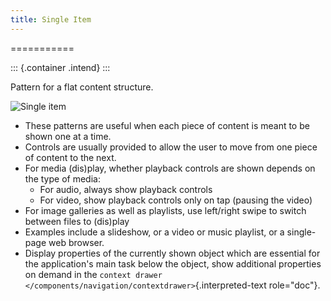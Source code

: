 ```yaml
---
title: Single Item
---
```

===========

::: {.container .intend}
:::

Pattern for a flat content structure.

![Single item](/hig/NP-flat-1b.png)

-   These patterns are useful when each piece of content is meant to be
    shown one at a time.
-   Controls are usually provided to allow the user to move from one
    piece of content to the next.
-   For media (dis)play, whether playback controls are shown depends on
    the type of media:
    -   For audio, always show playback controls
    -   For video, show playback controls only on tap (pausing the
        video)
-   For image galleries as well as playlists, use left/right swipe to
    switch between files to (dis)play
-   Examples include a slideshow, or a video or music playlist, or a
    single-page web browser.
-   Display properties of the currently shown object which are essential
    for the application\'s main task below the object, show additional
    properties on demand in the
    `context drawer </components/navigation/contextdrawer>`{.interpreted-text
    role="doc"}.
